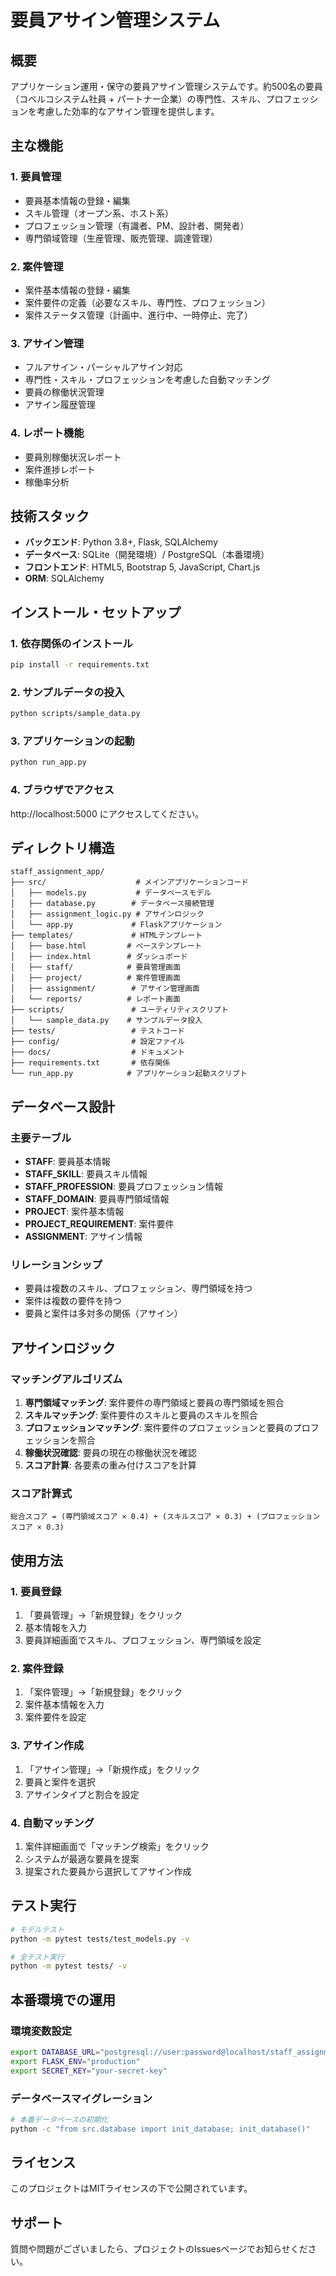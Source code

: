 # 要員アサイン管理システム

## 概要
アプリケーション運用・保守の要員アサイン管理システムです。約500名の要員（コベルコシステム社員 + パートナー企業）の専門性、スキル、プロフェッションを考慮した効率的なアサイン管理を提供します。

## 主な機能

### 1. 要員管理
- 要員基本情報の登録・編集
- スキル管理（オープン系、ホスト系）
- プロフェッション管理（有識者、PM、設計者、開発者）
- 専門領域管理（生産管理、販売管理、調達管理）

### 2. 案件管理
- 案件基本情報の登録・編集
- 案件要件の定義（必要なスキル、専門性、プロフェッション）
- 案件ステータス管理（計画中、進行中、一時停止、完了）

### 3. アサイン管理
- フルアサイン・パーシャルアサイン対応
- 専門性・スキル・プロフェッションを考慮した自動マッチング
- 要員の稼働状況管理
- アサイン履歴管理

### 4. レポート機能
- 要員別稼働状況レポート
- 案件進捗レポート
- 稼働率分析

## 技術スタック
- **バックエンド**: Python 3.8+, Flask, SQLAlchemy
- **データベース**: SQLite（開発環境）/ PostgreSQL（本番環境）
- **フロントエンド**: HTML5, Bootstrap 5, JavaScript, Chart.js
- **ORM**: SQLAlchemy

## インストール・セットアップ

### 1. 依存関係のインストール
```bash
pip install -r requirements.txt
```

### 2. サンプルデータの投入
```bash
python scripts/sample_data.py
```

### 3. アプリケーションの起動
```bash
python run_app.py
```

### 4. ブラウザでアクセス
http://localhost:5000 にアクセスしてください。

## ディレクトリ構造
```
staff_assignment_app/
├── src/                    # メインアプリケーションコード
│   ├── models.py           # データベースモデル
│   ├── database.py        # データベース接続管理
│   ├── assignment_logic.py # アサインロジック
│   └── app.py             # Flaskアプリケーション
├── templates/             # HTMLテンプレート
│   ├── base.html         # ベーステンプレート
│   ├── index.html        # ダッシュボード
│   ├── staff/            # 要員管理画面
│   ├── project/          # 案件管理画面
│   ├── assignment/        # アサイン管理画面
│   └── reports/          # レポート画面
├── scripts/               # ユーティリティスクリプト
│   └── sample_data.py    # サンプルデータ投入
├── tests/                 # テストコード
├── config/                # 設定ファイル
├── docs/                  # ドキュメント
├── requirements.txt       # 依存関係
└── run_app.py            # アプリケーション起動スクリプト
```

## データベース設計

### 主要テーブル
- **STAFF**: 要員基本情報
- **STAFF_SKILL**: 要員スキル情報
- **STAFF_PROFESSION**: 要員プロフェッション情報
- **STAFF_DOMAIN**: 要員専門領域情報
- **PROJECT**: 案件基本情報
- **PROJECT_REQUIREMENT**: 案件要件
- **ASSIGNMENT**: アサイン情報

### リレーションシップ
- 要員は複数のスキル、プロフェッション、専門領域を持つ
- 案件は複数の要件を持つ
- 要員と案件は多対多の関係（アサイン）

## アサインロジック

### マッチングアルゴリズム
1. **専門領域マッチング**: 案件要件の専門領域と要員の専門領域を照合
2. **スキルマッチング**: 案件要件のスキルと要員のスキルを照合
3. **プロフェッションマッチング**: 案件要件のプロフェッションと要員のプロフェッションを照合
4. **稼働状況確認**: 要員の現在の稼働状況を確認
5. **スコア計算**: 各要素の重み付けスコアを計算

### スコア計算式
```
総合スコア = (専門領域スコア × 0.4) + (スキルスコア × 0.3) + (プロフェッションスコア × 0.3)
```

## 使用方法

### 1. 要員登録
1. 「要員管理」→「新規登録」をクリック
2. 基本情報を入力
3. 要員詳細画面でスキル、プロフェッション、専門領域を設定

### 2. 案件登録
1. 「案件管理」→「新規登録」をクリック
2. 案件基本情報を入力
3. 案件要件を設定

### 3. アサイン作成
1. 「アサイン管理」→「新規作成」をクリック
2. 要員と案件を選択
3. アサインタイプと割合を設定

### 4. 自動マッチング
1. 案件詳細画面で「マッチング検索」をクリック
2. システムが最適な要員を提案
3. 提案された要員から選択してアサイン作成

## テスト実行

```bash
# モデルテスト
python -m pytest tests/test_models.py -v

# 全テスト実行
python -m pytest tests/ -v
```

## 本番環境での運用

### 環境変数設定
```bash
export DATABASE_URL="postgresql://user:password@localhost/staff_assignment"
export FLASK_ENV="production"
export SECRET_KEY="your-secret-key"
```

### データベースマイグレーション
```bash
# 本番データベースの初期化
python -c "from src.database import init_database; init_database()"
```

## ライセンス
このプロジェクトはMITライセンスの下で公開されています。

## サポート
質問や問題がございましたら、プロジェクトのIssuesページでお知らせください。